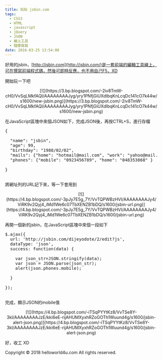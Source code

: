 ```yaml
---
title: 玩玩 jsbin.com
tags:
  - CSS3
  - HTML
  - javascript
  - jQuery
  - JSON
  - 線上工具
  - 隨便寫寫
date: 2016-03-25 13:54:00
---
```


好用的jsbin，[http://jsbin.com](http://jsbin.com/)是一套前端的編輯工具線上，可在撰寫前端程式碼，然後可即時反應，也不用自己F5，XD

開始玩一下吧
<div class="separator" style="clear: both; text-align: center;"></div><div class="separator" style="clear: both; text-align: center;">[![](https://3.bp.blogspot.com/-2iv8TmW-cH0/VvSqLMkfAQI/AAAAAAAAJyg/yry1PNfjGiUXdIbqKnLcqDc141cO7k44w/s1600/new-jsbin.png)](https://3.bp.blogspot.com/-2iv8TmW-cH0/VvSqLMkfAQI/AAAAAAAAJyg/yry1PNfjGiUXdIbqKnLcqDc141cO7k44w/s1600/new-jsbin.png)</div>

在JavaScript區塊中來個JSON如下，完成JSON後，再按CTRL+S，進行存檔
<pre class="prettyprint">{ 

  "name": "jsbin",
  "age": 99,
  "birthday": "1988/02/02",
  "mails": {"home": "hotmail@mail.com", "work": "yahoo@mail.com"},
  "phones": {"mobile": "0923456789", "home": "048353868" }

}

</pre>

將網址列的URL記下來，等一下會用到
<div class="separator" style="clear: both; text-align: center;">[![](https://4.bp.blogspot.com/-3pJy7E5g_7Y/VvTQPWBzHVI/AAAAAAAAJy4/ViRK9v2Qyj4_iMd1We6c07TbXENZB1bDQ/s1600/jsbin-url.png)](https://4.bp.blogspot.com/-3pJy7E5g_7Y/VvTQPWBzHVI/AAAAAAAAJy4/ViRK9v2Qyj4_iMd1We6c07TbXENZB1bDQ/s1600/jsbin-url.png)</div>

再開一個新的jsbin，在JavaScript區塊中來個一段如下

<pre class="prettyprint">$.ajax({
  url: 'http://jsbin.com/dijeyodote/2/edit?js',
  dataType: 'json',
  success: function(data) {

    var json_str=JSON.stringify(data);
    var json = JSON.parse(json_str);
    alert(json.phones.mobile);   

  }

});

</pre>
完成，顯示JSON的mobile值
<div class="separator" style="clear: both; text-align: center;">[![](https://4.bp.blogspot.com/-iTSqPYYtKz8/VvTSe8Y-3kI/AAAAAAAAJzE/kki6eE-rijAHUMXyxhRZoGOTh1Wuund4g/s1600/jsbin-alert-json.png)](https://4.bp.blogspot.com/-iTSqPYYtKz8/VvTSe8Y-3kI/AAAAAAAAJzE/kki6eE-rijAHUMXyxhRZoGOTh1Wuund4g/s1600/jsbin-alert-json.png)</div>

好，收工 XD

<div class="blogger-post-footer">Copyright © 2018 helloworld4u.com All rights reserved.</div>